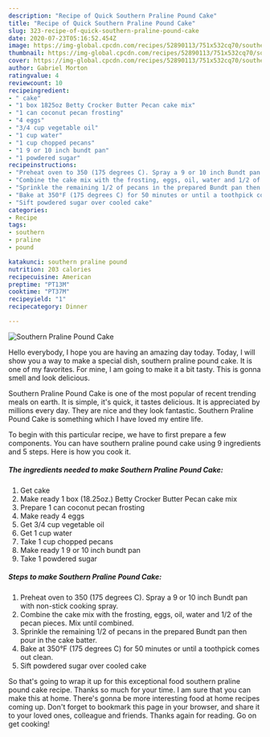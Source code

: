```yaml
---
description: "Recipe of Quick Southern Praline Pound Cake"
title: "Recipe of Quick Southern Praline Pound Cake"
slug: 323-recipe-of-quick-southern-praline-pound-cake
date: 2020-07-23T05:16:52.454Z
image: https://img-global.cpcdn.com/recipes/52890113/751x532cq70/southern-praline-pound-cake-recipe-main-photo.jpg
thumbnail: https://img-global.cpcdn.com/recipes/52890113/751x532cq70/southern-praline-pound-cake-recipe-main-photo.jpg
cover: https://img-global.cpcdn.com/recipes/52890113/751x532cq70/southern-praline-pound-cake-recipe-main-photo.jpg
author: Gabriel Morton
ratingvalue: 4
reviewcount: 10
recipeingredient:
- " cake"
- "1 box 1825oz Betty Crocker Butter Pecan cake mix"
- "1 can coconut pecan frosting"
- "4 eggs"
- "3/4 cup vegetable oil"
- "1 cup water"
- "1 cup chopped pecans"
- "1 9 or 10 inch bundt pan"
- "1 powdered sugar"
recipeinstructions:
- "Preheat oven to 350 (175 degrees C). Spray a 9 or 10 inch Bundt pan with non-stick cooking spray."
- "Combine the cake mix with the frosting, eggs, oil, water and 1/2 of the pecan pieces. Mix until combined."
- "Sprinkle the remaining 1/2 of pecans in the prepared Bundt pan then pour in the cake batter."
- "Bake at 350°F (175 degrees C) for 50 minutes or until a toothpick comes out clean."
- "Sift powdered sugar over cooled cake"
categories:
- Recipe
tags:
- southern
- praline
- pound

katakunci: southern praline pound 
nutrition: 203 calories
recipecuisine: American
preptime: "PT13M"
cooktime: "PT37M"
recipeyield: "1"
recipecategory: Dinner

---
```



![Southern Praline Pound Cake](https://img-global.cpcdn.com/recipes/52890113/751x532cq70/southern-praline-pound-cake-recipe-main-photo.jpg)

Hello everybody, I hope you are having an amazing day today. Today, I will show you a way to make a special dish, southern praline pound cake. It is one of my favorites. For mine, I am going to make it a bit tasty. This is gonna smell and look delicious.



Southern Praline Pound Cake is one of the most popular of recent trending meals on earth. It is simple, it's quick, it tastes delicious. It is appreciated by millions every day. They are nice and they look fantastic. Southern Praline Pound Cake is something which I have loved my entire life.


To begin with this particular recipe, we have to first prepare a few components. You can have southern praline pound cake using 9 ingredients and 5 steps. Here is how you cook it.

<!--inarticleads1-->

##### The ingredients needed to make Southern Praline Pound Cake:

1. Get  cake
1. Make ready 1 box (18.25oz.) Betty Crocker Butter Pecan cake mix
1. Prepare 1 can coconut pecan frosting
1. Make ready 4 eggs
1. Get 3/4 cup vegetable oil
1. Get 1 cup water
1. Take 1 cup chopped pecans
1. Make ready 1 9 or 10 inch bundt pan
1. Take 1 powdered sugar




<!--inarticleads2-->

##### Steps to make Southern Praline Pound Cake:

1. Preheat oven to 350 (175 degrees C). Spray a 9 or 10 inch Bundt pan with non-stick cooking spray.
1. Combine the cake mix with the frosting, eggs, oil, water and 1/2 of the pecan pieces. Mix until combined.
1. Sprinkle the remaining 1/2 of pecans in the prepared Bundt pan then pour in the cake batter.
1. Bake at 350°F (175 degrees C) for 50 minutes or until a toothpick comes out clean.
1. Sift powdered sugar over cooled cake




So that's going to wrap it up for this exceptional food southern praline pound cake recipe. Thanks so much for your time. I am sure that you can make this at home. There's gonna be more interesting food at home recipes coming up. Don't forget to bookmark this page in your browser, and share it to your loved ones, colleague and friends. Thanks again for reading. Go on get cooking!
